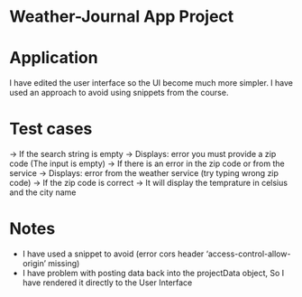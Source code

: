 # Weather-Journal App Project

# Application

I have edited the user interface so the UI become much more simpler. I have used an approach to avoid using snippets from the course.

# Test cases

-> If the search string is empty -> Displays: error you must provide a zip code (The input is empty)
-> If there is an error in the zip code or from the service -> Displays: error from the weather service (try typing wrong zip code)
-> If the zip code is correct -> It will display the temprature in celsius and the city name

# Notes

- I have used a snippet to avoid (error cors header ‘access-control-allow-origin’ missing)
- I have problem with posting data back into the projectData object, So I have rendered it directly to the User Interface
